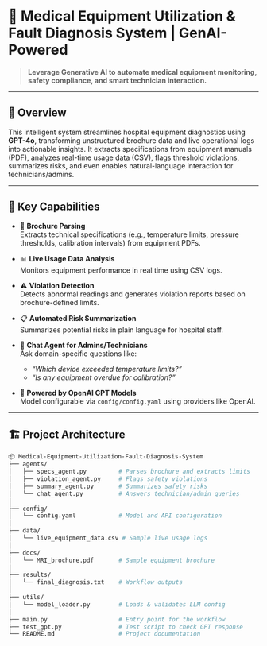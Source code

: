 # 🧠 Medical Equipment Utilization & Fault Diagnosis System | GenAI-Powered

> **Leverage Generative AI to automate medical equipment monitoring, safety compliance, and smart technician interaction.**

---

## 🚀 Overview

This intelligent system streamlines hospital equipment diagnostics using **GPT-4o**, transforming unstructured brochure data and live operational logs into actionable insights. It extracts specifications from equipment manuals (PDF), analyzes real-time usage data (CSV), flags threshold violations, summarizes risks, and even enables natural-language interaction for technicians/admins.

---

## 🎯 Key Capabilities

- 🧾 **Brochure Parsing**  
  Extracts technical specifications (e.g., temperature limits, pressure thresholds, calibration intervals) from equipment PDFs.

- 📊 **Live Usage Data Analysis**  
  Monitors equipment performance in real time using CSV logs.

- ⚠️ **Violation Detection**  
  Detects abnormal readings and generates violation reports based on brochure-defined limits.

- 📋 **Automated Risk Summarization**  
  Summarizes potential risks in plain language for hospital staff.

- 💬 **Chat Agent for Admins/Technicians**  
  Ask domain-specific questions like:
  - *“Which device exceeded temperature limits?”*
  - *“Is any equipment overdue for calibration?”*

- 🧠 **Powered by OpenAI GPT Models**  
  Model configurable via `config/config.yaml` using providers like OpenAI.

---

## 🏗️ Project Architecture

```bash
📦 Medical-Equipment-Utilization-Fault-Diagnosis-System
├── agents/
│   ├── specs_agent.py         # Parses brochure and extracts limits
│   ├── violation_agent.py     # Flags safety violations
│   ├── summary_agent.py       # Summarizes safety risks
│   └── chat_agent.py          # Answers technician/admin queries
│
├── config/
│   └── config.yaml            # Model and API configuration
│
├── data/
│   └── live_equipment_data.csv # Sample live usage logs
│
├── docs/
│   └── MRI_brochure.pdf       # Sample equipment brochure
│
├── results/
│   └── final_diagnosis.txt    # Workflow outputs
│
├── utils/
│   └── model_loader.py        # Loads & validates LLM config
│
├── main.py                    # Entry point for the workflow
├── test_gpt.py                # Test script to check GPT response
└── README.md                  # Project documentation

